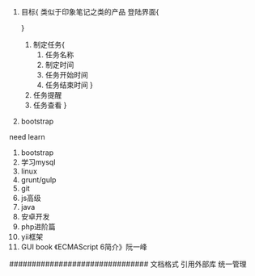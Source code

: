1. 目标{
    类似于印象笔记之类的产品 
    登陆界面{

    }
    1. 制定任务{
        1. 任务名称
        2. 制定时间
        3. 任务开始时间
        4. 任务结束时间
    }
    2. 任务提醒
    3. 任务查看
}

2. bootstrap

need learn
1. bootstrap 
2. 学习mysql
3. linux
4. grunt/gulp
5. git
6. js高级
7. java 
8. 安卓开发
9. php进阶篇 
10. yii框架
11. GUI
book
《ECMAScript 6简介》阮一峰

###############################
文档格式
引用外部库 统一管理




